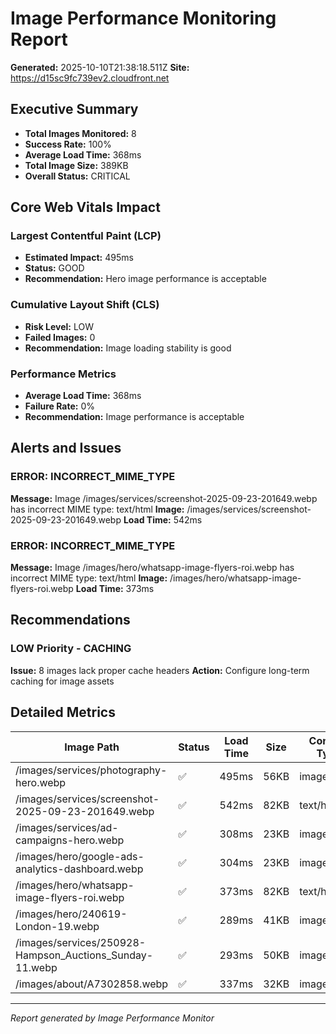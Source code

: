 # Image Performance Monitoring Report

**Generated:** 2025-10-10T21:38:18.511Z
**Site:** https://d15sc9fc739ev2.cloudfront.net

## Executive Summary

- **Total Images Monitored:** 8
- **Success Rate:** 100%
- **Average Load Time:** 368ms
- **Total Image Size:** 389KB
- **Overall Status:** CRITICAL

## Core Web Vitals Impact

### Largest Contentful Paint (LCP)
- **Estimated Impact:** 495ms
- **Status:** GOOD
- **Recommendation:** Hero image performance is acceptable

### Cumulative Layout Shift (CLS)
- **Risk Level:** LOW
- **Failed Images:** 0
- **Recommendation:** Image loading stability is good

### Performance Metrics
- **Average Load Time:** 368ms
- **Failure Rate:** 0%
- **Recommendation:** Image performance is acceptable

## Alerts and Issues



### ERROR: INCORRECT_MIME_TYPE
**Message:** Image /images/services/screenshot-2025-09-23-201649.webp has incorrect MIME type: text/html
**Image:** /images/services/screenshot-2025-09-23-201649.webp
**Load Time:** 542ms


### ERROR: INCORRECT_MIME_TYPE
**Message:** Image /images/hero/whatsapp-image-flyers-roi.webp has incorrect MIME type: text/html
**Image:** /images/hero/whatsapp-image-flyers-roi.webp
**Load Time:** 373ms


## Recommendations


### LOW Priority - CACHING
**Issue:** 8 images lack proper cache headers
**Action:** Configure long-term caching for image assets


## Detailed Metrics

| Image Path | Status | Load Time | Size | Content Type |
|------------|--------|-----------|------|--------------|
| /images/services/photography-hero.webp | ✅ | 495ms | 56KB | image/webp |
| /images/services/screenshot-2025-09-23-201649.webp | ✅ | 542ms | 82KB | text/html |
| /images/services/ad-campaigns-hero.webp | ✅ | 308ms | 23KB | image/webp |
| /images/hero/google-ads-analytics-dashboard.webp | ✅ | 304ms | 23KB | image/webp |
| /images/hero/whatsapp-image-flyers-roi.webp | ✅ | 373ms | 82KB | text/html |
| /images/hero/240619-London-19.webp | ✅ | 289ms | 41KB | image/webp |
| /images/services/250928-Hampson_Auctions_Sunday-11.webp | ✅ | 293ms | 50KB | image/webp |
| /images/about/A7302858.webp | ✅ | 337ms | 32KB | image/webp |

---
*Report generated by Image Performance Monitor*
